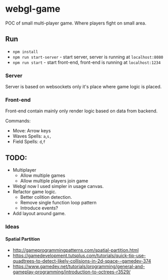 # webgl-game

POC of small multi-player game. Where players fight on small area.

## Run

- `npm install`
- `npm run start-server` - start server, server is running at `localhost:8080`
- `npm run start` - start front-end, front-end is running at `localhost:1234`

### Server

Server is based on websockets only it's place where game logic is placed.

### Front-end

Front-end contain mainly only render logic based on data from backend.

Commands:
- Move: Arrow keys
- Waves Spells: `a`,`s,`
- Field Spells: `d`,`f`

## TODO:
- Multiplayer
  - Allow multiple games
  - Allow multiple players join game
- Webgl now I used simpler in usage canvas.
- Refactor game logic.
  - Better colition detection.
  - Remove single function loop pattern
  - Introduce events?
- Add layout around game.


### Ideas

#### Spatial Partition

- http://gameprogrammingpatterns.com/spatial-partition.html
- https://gamedevelopment.tutsplus.com/tutorials/quick-tip-use-quadtrees-to-detect-likely-collisions-in-2d-space--gamedev-374
- https://www.gamedev.net/tutorials/programming/general-and-gameplay-programming/introduction-to-octrees-r3529/
